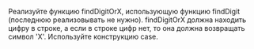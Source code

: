 Реализуйте функцию findDigitOrX, использующую функцию findDigit (последнюю реализовывать не нужно). findDigitOrX должна находить цифру в строке, а если в строке цифр нет, то она должна возвращать символ 'X'. Используйте конструкцию case.